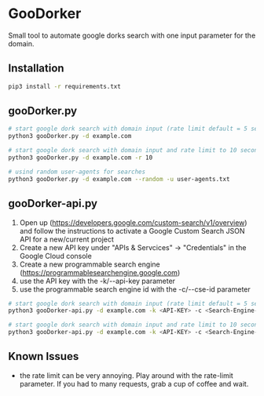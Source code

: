 # GooDorker
Small tool to automate google dorks search with one input parameter for the domain.

## Installation
```Bash
pip3 install -r requirements.txt
```

## gooDorker.py
```Bash
# start google dork search with domain input (rate limit default = 5 seconds)
python3 gooDorker.py -d example.com

# start google dork search with domain input and rate limit to 10 seconds
python3 gooDorker.py -d example.com -r 10

# usind random user-agents for searches
python3 gooDorker.py -d example.com --random -u user-agents.txt
```

## gooDorker-api.py
1. Open up (https://developers.google.com/custom-search/v1/overview) and follow the instructions to activate a Google Custom Search JSON API for a new/current project
2. Create a new API key under "APIs & Servcices" -> "Credentials" in the Google Cloud console
3. Create a new programmable search engine (https://programmablesearchengine.google.com)
4. use the API key with the -k/--api-key parameter
5. use the programmable search engine id with the -c/--cse-id parameter

```Bash
# start google dork search with domain input (rate limit default = 5 seconds)
python3 gooDorker-api.py -d example.com -k <API-KEY> -c <Search-Engine-ID>

# start google dork search with domain input and rate limit to 10 seconds
python3 gooDorker-api.py -d example.com -k <API-KEY> -c <Search-Engine-ID> -r 10
```

## Known Issues
- the rate limit can be very annoying. Play around with the rate-limit parameter. If you had to many requests, grab a cup of coffee and wait.
